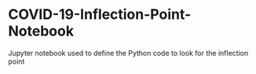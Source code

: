 # COVID-19-Inflection-Point-Notebook
Jupyter notebook used to define the Python code to look for the inflection point
